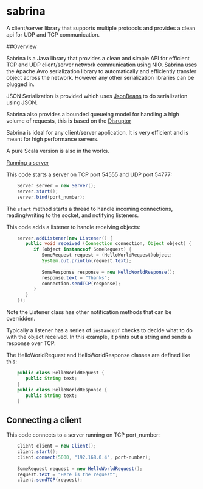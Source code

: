 sabrina
=======

A client/server library that supports multiple protocols and provides a clean api for UDP and TCP communication.

##Overview


Sabrina is a Java library that provides a clean and simple API for efficient TCP and UDP client/server network communication using NIO. Sabrina  uses the Apache Avro serialization library to automatically and efficiently transfer object across the network. However any other serialization libraries can be plugged in. 

JSON Serialization is provided which uses [JsonBeans](http://code.google.com/p/jsonbeans/) to do serialization using JSON.

Sabrina also provides a bounded queueing model for handling a high volume of requests, this is based on the [Disruptor](https://github.com/LMAX-Exchange/disruptor)  

Sabrina is ideal for any client/server application. It is very efficient and is meant for high performance servers.


A pure Scala version is also in the works.

[Running a server](#running-a-server)

This code starts a server on TCP port 54555 and UDP port 54777:

```java
    Server server = new Server();
    server.start();
    server.bind(port_number);
```

The `start` method starts a thread to handle incoming connections, reading/writing to the socket, and notifying listeners.

This code adds a listener to handle receiving objects:

```java
    server.addListener(new Listener() {
       public void received (Connection connection, Object object) {
          if (object instanceof SomeRequest) {
             SomeRequest request = (HelloWorldRequest)object;
             System.out.println(request.text);
    
             SomeResponse response = new HelloWorldResponse();
             response.text = "Thanks";
             connection.sendTCP(response);
          }
       }
    });
```
	 
Note the Listener class has other notification methods that can be overridden.

Typically a listener has a series of `instanceof` checks to decide what to do with the object received. In this example, it prints out a string and sends a response over TCP.

The HelloWorldRequest and HelloWorldResponse classes are defined like this:

```java
    public class HelloWorldRequest {
       public String text;
    }
    public class HelloWorldResponse {
       public String text;
    }
```
## Connecting a client

This code connects to a server running on TCP port_number:

```java
    Client client = new Client();
    client.start();
    client.connect(5000, "192.168.0.4", port-number);
    
    SomeRequest request = new HelloWorldRequest();
    request.text = "Here is the request";
    client.sendTCP(request);
